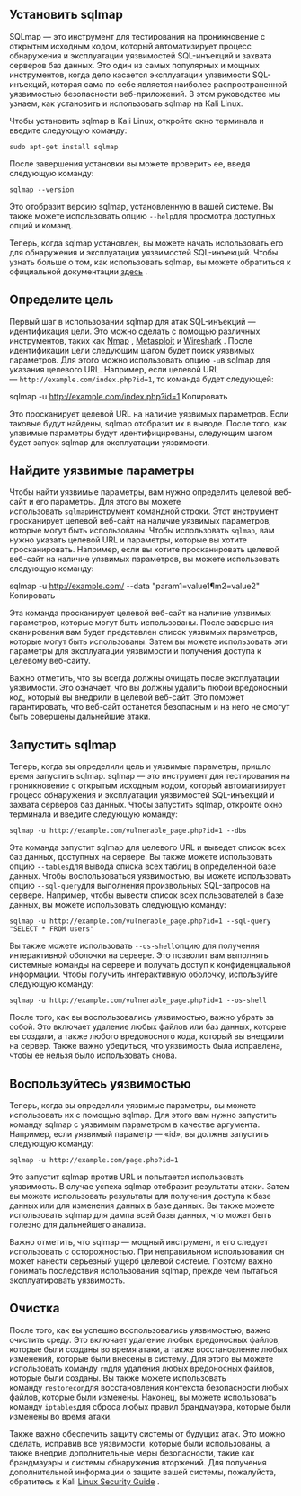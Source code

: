 
## Установить sqlmap

SQLmap — это инструмент для тестирования на проникновение с открытым исходным кодом, который автоматизирует процесс обнаружения и эксплуатации уязвимостей SQL-инъекций и захвата серверов баз данных. Это один из самых популярных и мощных инструментов, когда дело касается эксплуатации уязвимости SQL-инъекций, которая сама по себе является наиболее распространенной уязвимостью безопасности веб-приложений. В этом руководстве мы узнаем, как установить и использовать sqlmap на Kali Linux.

Чтобы установить sqlmap в Kali Linux, откройте окно терминала и введите следующую команду:

```
sudo apt-get install sqlmap
```

После завершения установки вы можете проверить ее, введя следующую команду:

```
sqlmap --version
```

Это отобразит версию sqlmap, установленную в вашей системе. Вы также можете использовать опцию `--help`для просмотра доступных опций и команд.

Теперь, когда sqlmap установлен, вы можете начать использовать его для обнаружения и эксплуатации уязвимостей SQL-инъекций. Чтобы узнать больше о том, как использовать sqlmap, вы можете обратиться к официальной документации [здесь](https://github.com/sqlmapproject/sqlmap/wiki/Usage) .

## Определите цель

Первый шаг в использовании sqlmap для атак SQL-инъекций — идентификация цели. Это можно сделать с помощью различных инструментов, таких как [Nmap](https://www.nmap.org/) , [Metasploit](https://www.metasploit.com/) и [Wireshark](https://www.wireshark.org/) . После идентификации цели следующим шагом будет поиск уязвимых параметров. Для этого можно использовать опцию `-u`в sqlmap для указания целевого URL. Например, если целевой URL — `http://example.com/index.php?id=1`, то команда будет следующей:

sqlmap -u http://example.com/index.php?id=1
Копировать

Это просканирует целевой URL на наличие уязвимых параметров. Если таковые будут найдены, sqlmap отобразит их в выводе. После того, как уязвимые параметры будут идентифицированы, следующим шагом будет запуск sqlmap для эксплуатации уязвимости.

## Найдите уязвимые параметры

Чтобы найти уязвимые параметры, вам нужно определить целевой веб-сайт и его параметры. Для этого вы можете использовать `sqlmap`инструмент командной строки. Этот инструмент просканирует целевой веб-сайт на наличие уязвимых параметров, которые могут быть использованы. Чтобы использовать `sqlmap`, вам нужно указать целевой URL и параметры, которые вы хотите просканировать. Например, если вы хотите просканировать целевой веб-сайт на наличие уязвимых параметров, вы можете использовать следующую команду:

sqlmap -u http://example.com/ --data "param1=value1¶m2=value2"
Копировать

Эта команда просканирует целевой веб-сайт на наличие уязвимых параметров, которые могут быть использованы. После завершения сканирования вам будет представлен список уязвимых параметров, которые могут быть использованы. Затем вы можете использовать эти параметры для эксплуатации уязвимости и получения доступа к целевому веб-сайту.

Важно отметить, что вы всегда должны очищать после эксплуатации уязвимости. Это означает, что вы должны удалить любой вредоносный код, который вы внедрили в целевой веб-сайт. Это поможет гарантировать, что веб-сайт останется безопасным и на него не смогут быть совершены дальнейшие атаки.

## Запустить sqlmap

Теперь, когда вы определили цель и уязвимые параметры, пришло время запустить sqlmap. sqlmap — это инструмент для тестирования на проникновение с открытым исходным кодом, который автоматизирует процесс обнаружения и эксплуатации уязвимостей SQL-инъекций и захвата серверов баз данных. Чтобы запустить sqlmap, откройте окно терминала и введите следующую команду:

```
sqlmap -u http://example.com/vulnerable_page.php?id=1 --dbs
```

Эта команда запустит sqlmap для целевого URL и выведет список всех баз данных, доступных на сервере. Вы также можете использовать опцию `--tables`для вывода списка всех таблиц в определенной базе данных. Чтобы воспользоваться уязвимостью, вы можете использовать опцию `--sql-query`для выполнения произвольных SQL-запросов на сервере. Например, чтобы вывести список всех пользователей в базе данных, вы можете использовать следующую команду:

```
sqlmap -u http://example.com/vulnerable_page.php?id=1 --sql-query "SELECT * FROM users"
```

Вы также можете использовать `--os-shell`опцию для получения интерактивной оболочки на сервере. Это позволит вам выполнять системные команды на сервере и получать доступ к конфиденциальной информации. Чтобы получить интерактивную оболочку, используйте следующую команду:

```
sqlmap -u http://example.com/vulnerable_page.php?id=1 --os-shell
```

После того, как вы воспользовались уязвимостью, важно убрать за собой. Это включает удаление любых файлов или баз данных, которые вы создали, а также любого вредоносного кода, который вы внедрили на сервер. Также важно убедиться, что уязвимость была исправлена, чтобы ее нельзя было использовать снова.

## Воспользуйтесь уязвимостью

Теперь, когда вы определили уязвимые параметры, вы можете использовать их с помощью sqlmap. Для этого вам нужно запустить команду sqlmap с уязвимым параметром в качестве аргумента. Например, если уязвимый параметр — «id», вы должны запустить следующую команду:

```
sqlmap -u http://example.com/page.php?id=1
```

Это запустит sqlmap против URL и попытается использовать уязвимость. В случае успеха sqlmap отобразит результаты атаки. Затем вы можете использовать результаты для получения доступа к базе данных или для изменения данных в базе данных. Вы также можете использовать sqlmap для дампа всей базы данных, что может быть полезно для дальнейшего анализа.

Важно отметить, что sqlmap — мощный инструмент, и его следует использовать с осторожностью. При неправильном использовании он может нанести серьезный ущерб целевой системе. Поэтому важно понимать последствия использования sqlmap, прежде чем пытаться эксплуатировать уязвимость.

## Очистка

После того, как вы успешно воспользовались уязвимостью, важно очистить среду. Это включает удаление любых вредоносных файлов, которые были созданы во время атаки, а также восстановление любых изменений, которые были внесены в систему. Для этого вы можете использовать команду `rm`для удаления любых вредоносных файлов, которые были созданы. Вы также можете использовать команду `restorecon`для восстановления контекста безопасности любых файлов, которые были изменены. Наконец, вы можете использовать команду `iptables`для сброса любых правил брандмауэра, которые были изменены во время атаки.

Также важно обеспечить защиту системы от будущих атак. Это можно сделать, исправив все уязвимости, которые были использованы, а также внедрив дополнительные меры безопасности, такие как брандмауэры и системы обнаружения вторжений. Для получения дополнительной информации о защите вашей системы, пожалуйста, обратитесь к Kali [Linux Security Guide](https://www.kali.org/security/) .